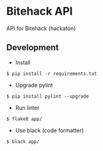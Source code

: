 # Bitehack API
API for Bitehack (hackaton)

## Development

  - Install
  ```
  $ pip install -r requirements.txt
  ```

  - Upgrade pylint
  ```
  $ pip install pylint --upgrade
  ```

  - Run linter
  ```
  $ flake8 app/
  ```

  - Use black (code formatter)
  ```
  $ black app/
  ```
